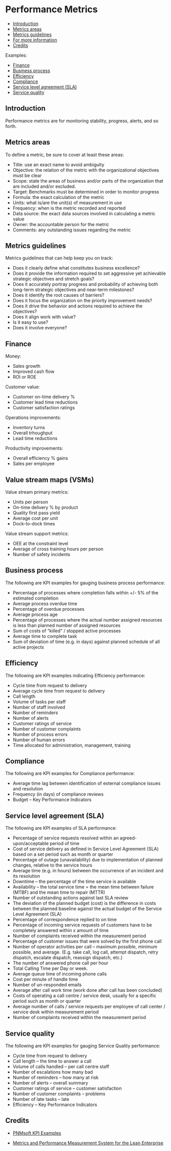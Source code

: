 # Performance Metrics

* [Introduction](#introduction)
* [Metrics areas](#metric-areas)
* [Metrics guidelines](#metrics-guidelines)
* [For more information](#more)
* [Credits](#credits)

Examples:
* [Finance](#finance)
* [Business process](#business-process)
* [Efficiency](#efficiency)
* [Compliance](#compliance)
* [Service level agreement (SLA)](#service-level-agreement)
* [Service quality](#service-quality)


<h2><a name="introduction">Introduction</a></h2>

Performance metrics are for monitoring stability, progress, alerts, and so forth.


<h2><a name="metrics-areas">Metrics areas</a></h2>

To define a metric, be sure to cover at least these areas:

* Title: use an exact name to avoid ambiguity
* Objective: the relation of the metric with the organizational objectives must be clear
* Scope: state the areas of business and/or parts of the organization that are included and/or excluded.
* Target: Benchmarks must be determined in order to monitor progress
* Formula: the exact calculation of the metric
* Units: what is/are the unit(s) of measurement in use
* Frequency: when is the metric recorded and reported
* Data source: the exact data sources involved in calculating a metric value
* Owner: the accountable person for the metric
* Comments: any outstanding issues regarding the metric


<h2><a name="metrics-guidelines">Metrics guidelines</a></h2>

Metrics guidelines that can help keep you on track:

* Does it clearly define what constitutes business excellence?
* Does it provide the information required to set aggressive yet achievable strategic objectives and stretch goals?
* Does it accurately portray progress and probability of achieving both long-term strategic objectives and near-term milestones?
* Does it identify the root causes of barriers?
* Does it focus the organization on the priority improvement needs?
* Does it drive the behavior and actions required to achieve the objectives?
* Does it align work with value?
* Is it easy to use?
* Does it involve everyone?


<h2><a name="finance">Finance</a></h2>

Money:
* Sales growth
* Improved cash flow
* ROI or ROE

Customer value:
* Customer on-time delivery %
* Customer lead time reductions
* Customer satisfaction ratings

Operations improvements:
* Inventory turns
* Overall trhoughput
* Lead time reductions

Productivity improvements:
* Overall efficiency % gains
* Sales per employee


<h2><a name="value-stream-maps">Value stream maps (VSMs)</a></h2>

Value stream primary metrics:
* Units per person
* On-time delivery % by product
* Quality first pass yield
* Average cost per unit
* Dock-to-dock times

Value stream support metrics:
* OEE at the constraint level
* Average of cross training hours per person
* Number of safety incidents


<h2><a name="business-process">Business process</a></h2>

The following are KPI examples for gauging business process performance:

* Percentage of processes where completion falls within +/- 5% of the estimated completion
* Average process overdue time
* Percentage of overdue processes
* Average process age
* Percentage of processes where the actual number assigned resources is less than planned number of assigned resources
* Sum of costs of “killed” / stopped active processes
* Average time to complete task
* Sum of deviation of time (e.g. in days) against planned schedule of all active projects


<h2><a name="efficiency">Efficiency</a></h2>

The following are KPI examples indicating Efficiency performance:

* Cycle time from request to delivery
* Average cycle time from request to delivery
* Call length
* Volume of tasks per staff
* Number of staff involved
* Number of reminders
* Number of alerts
* Customer ratings of service
* Number of customer complaints
* Number of process errors
* Number of human errors
* Time allocated for administration, management, training


<h2><a name="compliance">Compliance</a></h2>

The following are KPI examples for Compliance performance:

* Average time lag between identification of external compliance issues and resolution
* Frequency (in days) of compliance reviews
* Budget – Key Performance Indicators


<h2><a name="service-level-agreement">Service level agreement (SLA)</a></h2>

The following are KPI examples of SLA performance:

* Percentage of service requests resolved within an agreed-upon/acceptable period of time
* Cost of service delivery as defined in Service Level Agreement (SLA) based on a set period such as month or quarter
* Percentage of outage (unavailability) due to implementation of planned changes, relative to the service hours
* Average time (e.g. in hours) between the occurrence of an incident and its resolution
* Downtime – the percentage of the time service is available
* Availability – the total service time = the mean time between failure (MTBF) and the mean time to repair (MTTR)
* Number of outstanding actions against last SLA review
* The deviation of the planned budget (cost) is the difference in costs between the planned baseline against the actual budget of the Service Level Agreement (SLA)
* Percentage of correspondence replied to on time
* Percentage of incoming service requests of customers have to be completely answered within x amount of time
* Number of complaints received within the measurement period
* Percentage of customer issues that were solved by the first phone call
* Number of operator activities per call – maximum possible, minimum possible, and average. (E.g. take call, log call, attempt dispatch, retry dispatch, escalate dispatch, reassign dispatch, etc.)
* The number of answered phone call per hour
* Total Calling Time per Day or week.
* Average queue time of incoming phone calls
* Cost per minute of handle time
* Number of un-responded emails
* Average after call work time (work done after call has been concluded)
* Costs of operating a call centre / service desk, usually for a specific period such as month or quarter
* Average number of calls / service requests per employee of call center / service desk within measurement period
* Number of complaints received within the measurement period


<h2><a name="service-quality">Service quality</a></h2>

The following are KPI examples for gauging Service Quality performance:

* Cycle time from request to delivery
* Call length – the time to answer a call
* Volume of calls handled – per call centre staff
* Number of escalations how many bad
* Number of reminders – how many at risk
* Number of alerts – overall summary
* Customer ratings of service – customer satisfaction
* Number of customer complaints – problems
* Number of late tasks – late
* Efficiency – Key Performance Indicators


<h2><a name="credits">Credits</a></h2>

* [PNMsoft KPI Examples](http://www.pnmsoft.com/resources/bpm-tutorial/key-performance-indicators/)

* [Metrics and Performance Measurement System for the Lean Enterprise](https://ocw.mit.edu/courses/aeronautics-and-astronautics/16-852j-integrating-the-lean-enterprise-fall-2005/lecture-notes/12_metrics.pdf)
